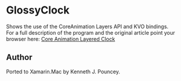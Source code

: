 GlossyClock
============

Shows the use of the CoreAnimation Layers API and KVO bindings.  
For a full description of the program and the original article point your browser here:
[Core Animation Layered Clock]

Author
------

Ported to Xamarin.Mac by Kenneth J. Pouncey.

[Core Animation Layered Clock]:http://simplyhacking.com/core-animation-layered-clock.html
